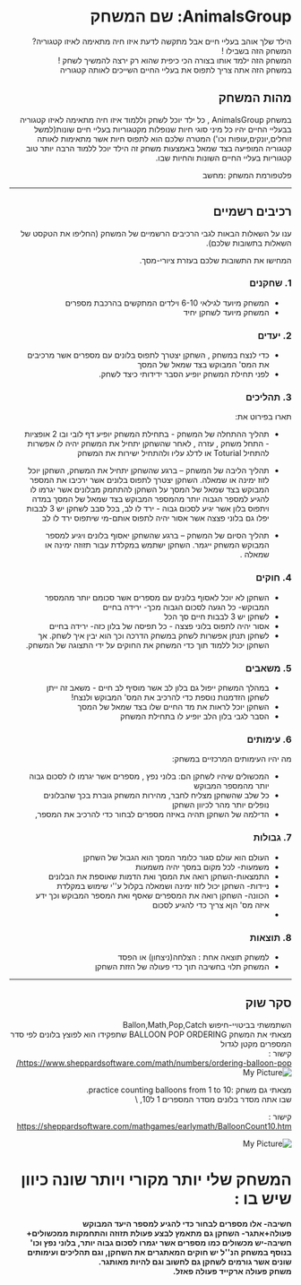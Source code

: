 
<div dir='rtl' lang='he'>

# AnimalsGroup: שם המשחק

  הילד שלך אוהב בעליי חיים אבל מתקשה לדעת איזו חיה מתאימה לאיזו קטגוריה? המשחק הזה בשבילו ! \
  המשחק הזה ילמד אותו בצורה הכי כיפית שהוא רק ירצה להמשיך לשחק ! \
  במשחק הזה אתה צריך לתפוס את בעליי החיים השייכים לאותה קטגוריה
 

## מהות המשחק

במשחק AnimalsGroup , כל ילד יוכל לשחק וללמוד איזו חיה מתאימה לאיזו קטגוריה בבעליי החיים
יהיו כל מיני סוגי חיות שנופלות מקטגוריות בעליי חיים שונות(למשל זוחלים,יונקים,עופות וכו')
המטרה שלכם הוא לתפוס חיות אשר מתאימות לאותה קטגוריה המופיעה בצד שמאל
באמצעות משחק זה הילד יוכל ללמוד הרבה יותר טוב קטגוריות בעליי החיים השונות והחיות שבו.

פלטפורמת המשחק  :מחשב 



---


## רכיבים רשמיים

ענו על השאלות הבאות לגבי הרכיבים הרשמיים של המשחק
(החליפו את הטקסט של השאלות בתשובות שלכם).

המחישו את התשובות שלכם בעזרת ציורי-מסך.

### 1. שחקנים

* המשחק מיועד לגילאי 6-10 וילדים המתקשים בהרכבת מספרים
* המשחק מיועד לשחקן יחיד

### 2. יעדים

* כדי לנצח במשחק , השחקן יצטרך לתפוס בלונים עם מספרים אשר מרכיבים את המס' המבוקש בצד שמאל של המסך
* לפני תחילת המשחק יופיע הסבר ידידותי כיצד לשחק.


### 3. תהליכים

תארו בפירוט את:

* תהליך ההתחלה של המשחק - בתחילת המשחק יופיע דף לובי ובו 2 אופציות - התחל משחק , עזרה , לאחר שהשחקן יתחיל את המשחק יהיה לו אפשרות להתחיל Toturial או לדלג עליו ולהתחיל ישירות את המשחק 
*	תהליך הליבה של המשחק –
  ברגע שהשחקן יתחיל את המשחק, השחקן יוכל לזוז ימינה או שמאלה.
 	השחקן יצטרך לתפוס בלונים אשר ירכיבו את המספר המבוקש בצד שמאל של המסך
 	על השחקן להתחמק מבלונים אשר יגרמו לו להגיע למספר הגבוה יותר מהמספר המבוקש בצד שמאל של המסך
 	במדה ויתפוס בלון אשר יגיע לסכום גבוה - ירד לו לב,
 	בכל סבב לשחקן יש 3 לבבות
 	יפלו גם בלוני פצצה אשר אסור יהיה לתפוס אותם-מי שיתפוס ירד לו לב
 	
*	תהליך הסיום של המשחק – ברגע שהשחקן יאסוף בלונים ויגיע למספר המבוקש המשחק ייגמר.
  השחקן ישתמש במקלדת עבור תזוזה ימינה או שמאלה .

### 4. חוקים

* השחקן לא יוכל לאסוף בלונים עם מספרים אשר סכומם יותר מהמספר המבוקש- כל הגעה לסכום הגבוה מכך- ירידה בחיים
* לשחקן יש 3 לבבות חיים סך הכל
* אסור יהיה לתפוס בלוני פצצה - כל תפיסה של בלון כזה- ירידה בחיים
* לשחקן תנתן אפשרות לשחק במשחק הדרכה וכך הוא יבין איך לשחק.
  אך השחקן יכול ללמוד תוך כדי המשחק את החוקים על ידי התצוגה של המשחק.


### 5. משאבים

* במהלך המשחק ייפול גם בלון לב אשר מוסיף לב חיים - משאב זה ייתן לשחקן הזדמנות נוספת כדי להרכיב את המס' המבוקש ולנצח!
* השחקן יוכל לראות את מד החיים שלו בצד שמאל של המסך
* הסבר לגבי בלון הלב יופיע לו בתחילת המשחק

### 6. עימותים

מה יהיו העימותים המרכזיים במשחק:

* המכשולים שיהיו לשחקן הם: בלוני נפץ , מספרים אשר יגרמו לו לסכום גבוה יותר מהמספר המבוקש
* כל שלב שהשחקן מצליח לחבר, מהירות המשחק גוברת בכך שהבלונים נופלים יותר מהר לכיוון השחקן
* הדילמה של השחקן תהיה באיזה מספרים לבחור כדי להרכיב את המספר, 


### 7. גבולות

* העולם הוא עולם סגור כלומר המסך הוא הגבול של השחקן
* משמעות- לכל מקום במסך יהיה משמעות
* התמצאות-השחקן רואה את המסך ואת הדמות שאוספת את הבלונים
* ניידות- השחקן יכול לזוז ימינה ושמאלה בקלול ע''י שימוש במקלדת
* הכוונה- השחקן רואה את המספרים שאסף ואת המספר המבוקש וכך ידע איזה מס' הןא צריך כדי להגיע לסכום 
* 
  


### 8. תוצאות

* למשחק תוצאה אחת : הצלחה(ניצחון) או הפסד
* המשחק תלוי בחשיבה תוך כדי פעולה של הזזת השחקן

---

## סקר שוק

השתמשתי בביטויי-חיפוש Ballon,Math,Pop,Catch \
מצאתי את המשחק BALLOON POP ORDERING שתפקידו הוא לפוצץ בלונים לפי סדר המספרים מקטן לגדול \
קישור : \
https://www.sheppardsoftware.com/math/numbers/ordering-balloon-pop/
![My Picture](https://i.ibb.co/HrhYTGX/ORDERBALLON.jpg)


מצאתי גם משחק :practice counting balloons from 1 to 10. \
שבו אתה מסדר בלונים מסדר המספרים 1 ל10, \

קישור : https://sheppardsoftware.com/mathgames/earlymath/BalloonCount10.htm


![My Picture](https://i.ibb.co/7gFwRW4/POPBALLON.jpg)



# המשחק שלי יותר מקורי ויותר שונה כיוון שיש בו :

**חשיבה- אלו מספרים לבחור כדי להגיע למספר היעד המבוקש \
  פעולה+אתגר- השחקן גם מתאמץ לבצע פעולת תזוזה והתחמקות ממכשולים+ חשיבה-יש מכשולים כמו מספרים אשר יגמרו לסכום גבוה יותר, בלוני נפץ וכו' \
בנוסף במשחק הנ''ל יש חוקים המאתגרים את השחקן, וגם תהליכים ועימותים שונים אשר גורמים לשחקן גם לחשוב וגם להיות מאותגר. \
משחק פעולה ארקייד פעולה פאזל.**




</div>
